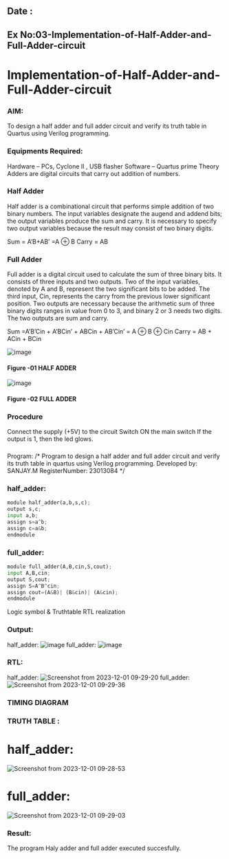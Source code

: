 ## Date :
## Ex No:03-Implementation-of-Half-Adder-and-Full-Adder-circuit

# Implementation-of-Half-Adder-and-Full-Adder-circuit
### AIM:
To design a half adder and full adder circuit and verify its truth table in Quartus using Verilog programming.

### Equipments Required:
Hardware – PCs, Cyclone II , USB flasher
Software – Quartus prime
Theory
Adders are digital circuits that carry out addition of numbers.

### Half Adder
Half adder is a combinational circuit that performs simple addition of two binary numbers. The input variables designate the augend and addend bits; the output variables produce the sum and carry. It is necessary to specify two output variables because the result may consist of two binary digits.

Sum = A’B+AB’ =A ⊕ B Carry = AB

### Full Adder
Full adder is a digital circuit used to calculate the sum of three binary bits. It consists of three inputs and two outputs. Two of the input variables, denoted by A and B, represent the two significant bits to be added. The third input, Cin, represents the carry from the previous lower significant position. Two outputs are necessary because the arithmetic sum of three binary digits ranges in value from 0 to 3, and binary 2 or 3 needs two digits. The two outputs are sum and carry.

Sum =A’B’Cin + A’BCin’ + ABCin + AB’Cin’ = A ⊕ B ⊕ Cin Carry = AB + ACin + BCin

 ![image](https://user-images.githubusercontent.com/36288975/163552156-a13e5a56-c638-4110-97d9-8896907c8d25.png)

#### Figure -01 HALF ADDER 


![image](https://user-images.githubusercontent.com/36288975/163552057-b3547877-6d07-45b4-b7e0-bcfebfad9e1d.png)

#### Figure -02 FULL ADDER 

### Procedure

Connect the supply (+5V) to the circuit
Switch ON the main switch
If the output is 1, then the led glows.
### 
Program:
/*
Program to design a half adder and full adder circuit and verify its truth table in quartus using Verilog programming.
Developed by: SANJAY.M
RegisterNumber:  23013084
*/
### half_adder:
```python
module half_adder(a,b,s,c);
output s,c;
input a,b;
assign s=a^b;
assign c=a&b;
endmodule
```

### full_adder:
```python
module full_adder(A,B,cin,S,cout);
input A,B,cin;
output S,cout;
assign S=A^B^cin;
assign cout=(A&B)| (B&cin)| (A&cin);
endmodule
```
Logic symbol & Truthtable
RTL realization

### Output:
half_adder:
![image](https://github.com/sanjayofficial2005/Exp-02-Implementation-of-Half-Adder-and-Full-Adder-circuit/assets/148048602/bd1b1905-19fb-4a51-9ca6-e06fa655c4d5)
full_adder:
![image](https://github.com/sanjayofficial2005/Exp-02-Implementation-of-Half-Adder-and-Full-Adder-circuit/assets/148048602/58f6d2e9-e0aa-465c-a8b5-e27eb467d8d4)



### RTL:
half_adder:
![Screenshot from 2023-12-01 09-29-20](https://github.com/sanjayofficial2005/Exp-02-Implementation-of-Half-Adder-and-Full-Adder-circuit/assets/148048602/0f4ddac7-9e83-4554-be7f-abdb87dcf6a5)
full_adder:
![Screenshot from 2023-12-01 09-29-36](https://github.com/sanjayofficial2005/Exp-02-Implementation-of-Half-Adder-and-Full-Adder-circuit/assets/148048602/18bc50cc-40be-46cd-ad15-099a1e331ed0)


### TIMING DIAGRAM


### TRUTH TABLE :
# half_adder:
![Screenshot from 2023-12-01 09-28-53](https://github.com/sanjayofficial2005/Exp-02-Implementation-of-Half-Adder-and-Full-Adder-circuit/assets/148048602/df53efb4-96f9-4fe6-ac50-880aa2220c8b)
# full_adder:
![Screenshot from 2023-12-01 09-29-03](https://github.com/sanjayofficial2005/Exp-02-Implementation-of-Half-Adder-and-Full-Adder-circuit/assets/148048602/78b375b2-0a33-4942-9fbb-98bad7ad8af7)


### Result:
The program Haly adder and full adder executed succesfully.
